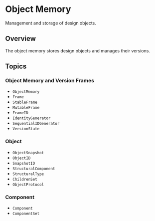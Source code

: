 # Object Memory

Management and storage of design objects.

## Overview

The object memory stores design objects and manages their versions.

## Topics

### Object Memory and Version Frames

- ``ObjectMemory``
- ``Frame``
- ``StableFrame``
- ``MutableFrame``
- ``FrameID``
- ``IdentityGenerator``
- ``SequentialIDGenerator``
- ``VersionState``

### Object

- ``ObjectSnapshot``
- ``ObjectID``
- ``SnapshotID``
- ``StructuralComponent``
- ``StructuralType``
- ``ChildrenSet``
- ``ObjectProtocol``

### Component

- ``Component``
- ``ComponentSet``
